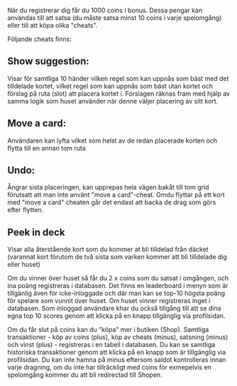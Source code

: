 När du registrerar dig får du 1000 coins i bonus. Dessa pengar kan användas till att satsa (du måste satsa minst 10 coins i varje spelomgång) eller till att köpa olika "cheats".

Följande cheats finns:


## Show suggestion:

Visar för samtliga 10 händer vilken regel som kan uppnås som bäst med det tilldelade kortet, vilket regel som kan uppnås som bäst utan kortet och förslag på ruta (slot) att placera kortet i. Förslagen räknas fram med hjälp av samma logik som huset använder när denne väljer placering av sitt kort.

## Move a card:
Användaren kan lyfta vilket som helst av de redan placerade korten och flytta till en annan tom ruta

## Undo:

Ångrar sista placeringen, kan upprepas hela vägen bakåt till tom grid förutsatt att man inte använt "move a card"-cheat. Omdu flyttar på ett kort med "move a card" cheaten går det endast att backa de drag som görs efter flytten.

## Peek in deck
Visar alla återstående kort som du kommer at bli tilldelad från däcket (varannat kort förutom de två sista som varken kommer att bli tilldelade dig eller huset)  

Om du vinner över huset så får du 2 x coins som du satsat i omgången, och ina poäng registreras i databasen. Det finns en leaderboard i menyn som är tillgänlig även för icke-inloggade och där man kan se top-10 högsta poäng för spelare som vunnit över huset. Om huset vinner registreras inget i databasen. Som inloggad användare khar du också tillgång till att se dina egna top 10 scores genom att klicka på en knapp tillgänglig via profilsidan. 

Om du får slut på coins kan du "köpa" mer i butiken (Shop). Samtliga transaktioner - köp av coins (plus), köp av cheats (minus), satsning (minus) och vinst (plus) - registreras i en tabell i databasen. Du kan se samtliga historiska transaktioner genom att klicka på en knapp som är tillgänglig via profilsidan. Du kan inte hamna på minus eftersom saldot kontrolleras innan varje dragning, om du inte har tillräckligt med coins för exmepelvis en spelomgång kommer du att bli redirectad till Shopen. 
